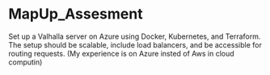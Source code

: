# MapUp_Assesment
Set up a Valhalla server on Azure using Docker, Kubernetes, and Terraform. The setup should be scalable, include load balancers, and be accessible for routing requests. (My experience is on Azure insted of Aws in cloud computin)
